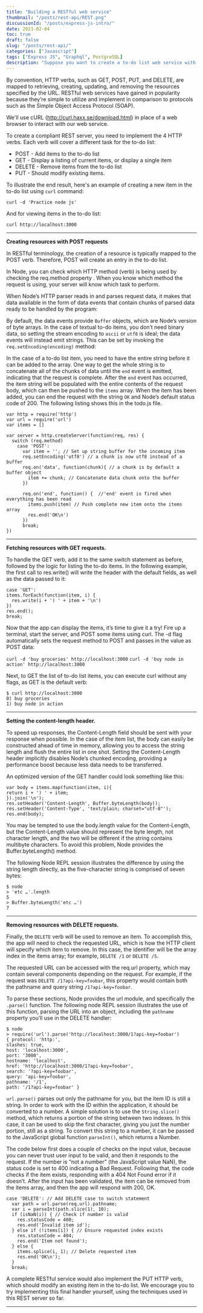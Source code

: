 ```yaml
---
title: "Building a RESTful web service"
thumbnail: "/posts/rest-api/REST.png"
discussionId: "/posts/express-js-intro/"
date: 2021-02-04
toc: true
draft: false
slug: "/posts/rest-api/"
categories: ["Javascript"]
tags: ["Express JS", "Graphql", PostgreSQL]
description: "Suppose you want to create a to-do list web service with Node, involving thhe typical create, read, update and delete(CRUD) actions. These actions can be implemented in many ways, but in this article we'll focus on  creating a RESTful web service "
---
```

By convention, HTTP verbs, such as GET, POST, PUT, and DELETE, are mapped to retrieving, creating, updating, and removing the resources specified by the URL. RESTful web services have gained in popularity because they’re simple to utilize and implement in comparison to protocols such as the Simple Object Access Protocol (SOAP).

We'll use cURL (http://curl.haxx.se/download.html) in place of a web browser to interact with our web service.

To create a compliant REST server, you need to implement the 4 HTTP verbs. Each verb will cover a different task for the to-do list:

- POST - Add items to the to-do list
- GET - Display a listing of current items, or display a single item
- DELETE - Remove items from the to-do list
- PUT - Should modify existing items.

To illustrate the end result, here's an example of creating a new item in the to-do list using `curl` command:

`curl -d 'Practice node js'`

And for viewing items in the to-do list:

`curl http://localhost:3000`

---

**Creating resources with POST requests**

In RESTful terminology, the creation of a resource is typically mapped to the POST
verb. Therefore, POST will create an entry in the to-do list.

In Node, you can check which HTTP method (verb) is being used by checking the
req.method property  . When you know which method the
request is using, your server will know which task to perform.

When Node’s HTTP parser reads in and parses request data, it makes that data
available in the form of data events that contain chunks of parsed data ready to be
handled by the program:

By default, the data events provide `Buffer` objects, which are Node’s version of byte
arrays. In the case of textual to-do items, you don’t need binary data, so setting the
stream encoding to `ascii` or `utf8` is ideal; the data events will instead emit strings.
This can be set by invoking the `req.setEncoding(encoding)` method:

In the case of a to-do list item, you need to have the entire string before it can be
added to the array. One way to get the whole string is to concatenate all of the chunks
of data until the `end` event is emitted, indicating that the request is complete. After the
`end` event has occurred, the item string will be populated with the entire contents of
the request body, which can then be pushed to the `items` array. When the item has
been added, you can end the request with the string `OK` and Node’s default status code
of 200. The following listing shows this in the todo.js file.

```
var http = require('http')
var url = require('url')
var items = []

var server = http.createServer(function(req, res) {
  switch (req.method)
    case 'POST':
      var item = ''; // Set up string buffer for the incoming item
      req.setEncoding('utf8') // a chunk is now utf8 instead of a buffer
      req.on('data', function(chunk){ // a chunk is by default a buffer object
        item += chunk; // Concatenate data chunk onto the buffer
      })

      req.on('end', function() {  //'end' event is fired when everything has been read
        items.push(item) // Push complete new item onto the items array
        res.end('OK\n')
      })
      break;
})
```

---

**Fetching resources with GET requests.**

To handle the GET verb, add it to the same switch statement as before, followed by the logic for listing the to-do items. In the following example, the first call to res.write() will write the header with the default fields, as well as the data passed to it:

```
case 'GET':
items.forEach(function(item, i) {
  res.write(i + ') ' + item + '\n')
})
res.end();
break;
```
Now that the app can display the items, it’s time to give it a try! Fire up a terminal,
start the server, and POST some items using curl. The -d flag automatically sets the
request method to POST and passes in the value as POST data:

`curl -d 'buy groceries' http://localhost:3000`
`curl -d 'buy node in action' http://localhost:3000`

Next, to GET the list of to-do list items, you can execute curl without any flags, as GET is
the default verb:

```
$ curl http://localhost:3000
0) buy groceries
1) buy node in action

```
---

**Setting the content-length header.**

To speed up responses, the Content-Length field should be sent with your response
when possible. In the case of the item list, the body can easily be constructed ahead of
time in memory, allowing you to access the string length and flush the entire list in
one shot. Setting the Content-Length header implicitly disables Node’s chunked
encoding, providing a performance boost because less data needs to be transferred.

An optimized version of the GET handler could look something like this:

```
var body = items.map(function(item, i){
return i + ') ' + item;
}).join('\n');
res.setHeader('Content-Length', Buffer.byteLength(body));
res.setHeader('Content-Type', 'text/plain; charset="utf-8"');
res.end(body);
```
You may be tempted to use the body.length value for the Content-Length, but the
Content-Length value should represent the byte length, not character length, and the
two will be different if the string contains multibyte characters. To avoid this problem,
Node provides the Buffer.byteLength() method.

The following Node REPL session illustrates the difference by using the string
length directly, as the five-character string is comprised of seven bytes:

```
$ node
> 'etc …'.length
5
> Buffer.byteLength('etc …')
7
```
---

**Removing resources with DELETE requests.**

Finally, the `DELETE` verb will be used to remove an item. To accomplish this, the app
will need to check the requested URL, which is how the HTTP client will specify which
item to remove. In this case, the identifier will be the array index in the items array;
for example, `DELETE /1` or `DELETE /5`.

The requested URL can be accessed with the req.url property, which may contain
several components depending on the request. For example, if the request was `DELETE
/1?api-key=foobar`, this property would contain both the pathname and query string
`/1?api-key=foobar`.

To parse these sections, Node provides the url module, and specifically the
`.parse()` function. The following node REPL session illustrates the use of this function,
parsing the URL into an object, including the `pathname` property you’ll use in the
DELETE handler:

```
$ node
> require('url').parse('http://localhost:3000/1?api-key=foobar')
{ protocol: 'http:',
slashes: true,
host: 'localhost:3000',
port: '3000',
hostname: 'localhost',
href: 'http://localhost:3000/1?api-key=foobar',
search: '?api-key=foobar',
query: 'api-key=foobar',
pathname: '/1',
path: '/1?api-key=foobar' }

```

`url.parse()` parses out only the pathname for you, but the item ID is still a string. In
order to work with the ID within the application, it should be converted to a number.
A simple solution is to use the `String.slice()` method, which returns a portion of
the string between two indexes. In this case, it can be used to skip the first character,
giving you just the number portion, still as a string. To convert this string to a number,
it can be passed to the JavaScript global function `parseInt()`, which returns a Number.

The code below first does a couple of checks on the input value, because you can never
trust user input to be valid, and then it responds to the request. If the number is “not
a number” (the JavaScript value NaN), the status code is set to 400 indicating a Bad
Request. Following that, the code checks if the item exists, responding with a 404 Not
Found error if it doesn’t. After the input has been validated, the item can be removed
from the items array, and then the app will respond with 200, OK.

```
case 'DELETE': // Add DELETE case to switch statement
  var path = url.parse(req.url).pathname;
  var i = parseInt(path.slice(1), 10);
  if (isNaN(i)) { // Check if number is valid
    res.statusCode = 400;
    res.end('Invalid item id');
  } else if (!items[i]) { // Ensure requested index exists
    res.statusCode = 404;
    res.end('Item not found');
  } else {
    items.splice(i, 1); // Delete requested item
    res.end('OK\n');
  }
  break;
```

A complete RESTful service would also implement the PUT HTTP verb, which
should modify an existing item in the to-do list. We encourage you to try implementing
this final handler yourself, using the techniques used in this REST server so far.

---

